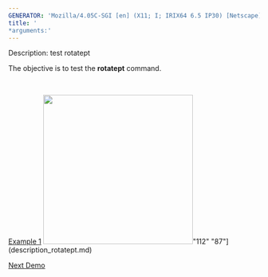 ```yaml
---
GENERATOR: 'Mozilla/4.05C-SGI [en] (X11; I; IRIX64 6.5 IP30) [Netscape]'
title: '
*arguments:'
---
```


 Description: test rotatept

   The objective is to test the **rotatept** command.

    

   [Example 1](description_rotatept.md)
   <img height="300" width="300" src="https://lanl.github.io/LaGriT/assets/images/rotatept1_tn.gif">"112"
   "87"](description_rotatept.md)





[Next Demo](../../../demos/triangulate/md/main_tri1.md)
